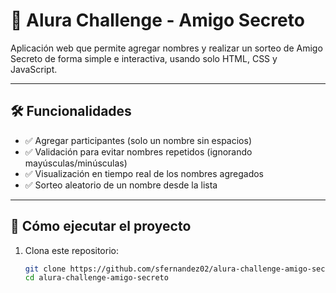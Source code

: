 # 🎁 Alura Challenge - Amigo Secreto

Aplicación web que permite agregar nombres y realizar un sorteo de Amigo Secreto de forma simple e interactiva, usando solo HTML, CSS y JavaScript.

---

## 🛠️ Funcionalidades

- ✅ Agregar participantes (solo un nombre sin espacios)
- ✅ Validación para evitar nombres repetidos (ignorando mayúsculas/minúsculas)
- ✅ Visualización en tiempo real de los nombres agregados
- ✅ Sorteo aleatorio de un nombre desde la lista

---

## 🚀 Cómo ejecutar el proyecto

1. Clona este repositorio:

   ```bash
   git clone https://github.com/sfernandez02/alura-challenge-amigo-secreto.git
   cd alura-challenge-amigo-secreto
